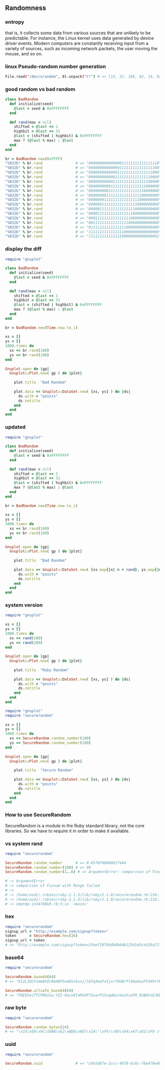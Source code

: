 
## Randomness


### entropy

that is, it collects some data from various sources that are unlikely to be predictable. For instance, the Linux kernel uses data generated by device driver events. Modern computers are constantly receiving input from a variety of sources, such as incoming network packets, the user moving the mouse, and so on.


### linux Pseudo-random number generation

```sh
File.read("/dev/urandom", 8).unpack("C*") # => [15, 32, 166, 42, 14, 92, 188, 3]
```


### good random vs bad random 

```ruby
class BadRandom
  def initialize(seed)
    @last = seed & 0xFFFFFFFF
  end
 
  def rand(max = nil)
    shifted = @last << 1
    highbit = @last >> 31
    @last = (shifted | highbit) & 0xFFFFFFFF
    max ? (@last % max) : @last
  end
end
 
br = BadRandom.new(0xFFFF)
"%032b" % br.rand               # => "00000000000000011111111111111110"
"%032b" % br.rand               # => "00000000000000111111111111111100"
"%032b" % br.rand               # => "00000000000001111111111111111000"
"%032b" % br.rand               # => "00000000000011111111111111110000"
"%032b" % br.rand               # => "00000000000111111111111111100000"
"%032b" % br.rand               # => "00000000001111111111111111000000"
"%032b" % br.rand               # => "00000000011111111111111110000000"
"%032b" % br.rand               # => "00000000111111111111111100000000"
"%032b" % br.rand               # => "00000001111111111111111000000000"
"%032b" % br.rand               # => "00000011111111111111110000000000"
"%032b" % br.rand               # => "00000111111111111111100000000000"
"%032b" % br.rand               # => "00001111111111111111000000000000"
"%032b" % br.rand               # => "00011111111111111110000000000000"
"%032b" % br.rand               # => "00111111111111111100000000000000"
"%032b" % br.rand               # => "01111111111111111000000000000000"
"%032b" % br.rand               # => "11111111111111110000000000000000"
"%032b" % br.rand               # => "11111111111111100000000000000001"
```

### display the diff

```ruby
require "gnuplot"
 
class BadRandom
  def initialize(seed)
    @last = seed & 0xFFFFFFFF
  end
 
  def rand(max = nil)
    shifted = @last << 1
    highbit = @last >> 31
    @last = (shifted | highbit) & 0xFFFFFFFF
    max ? (@last % max) : @last
  end
end
 
br = BadRandom.new(Time.now.to_i)
 
xs = []
ys = []
1000.times do
  xs << br.rand(100)
  ys << br.rand(100)
end
 
Gnuplot.open do |gp|
  Gnuplot::Plot.new( gp ) do |plot|
 
    plot.title  "Bad Random"
 
    plot.data << Gnuplot::DataSet.new( [xs, ys] ) do |ds|
      ds.with = "points"
      ds.notitle
    end
  end
end
```

### updated 


```ruby
require "gnuplot"
 
class BadRandom
  def initialize(seed)
    @last = seed & 0xFFFFFFFF
  end
 
  def rand(max = nil)
    shifted = @last << 1
    highbit = @last >> 31
    @last = (shifted | highbit) & 0xFFFFFFFF
    max ? (@last % max) : @last
  end
end
 
br = BadRandom.new(Time.now.to_i)
 
xs = []
ys = []
1000.times do
  xs << br.rand(100)
  ys << br.rand(100)
end
 
Gnuplot.open do |gp|
  Gnuplot::Plot.new( gp ) do |plot|
 
    plot.title  "Bad Random"
 
    plot.data << Gnuplot::DataSet.new( [xs.map{|n| n + rand}, ys.map{|n| n+ rand}] ) do |ds|
      ds.with = "points"
      ds.notitle
    end
  end
end
```



### system version

```ruby
require "gnuplot"
 
xs = []
ys = []
1000.times do
  xs << rand(100)
  ys << rand(100)
end
 
Gnuplot.open do |gp|
  Gnuplot::Plot.new( gp ) do |plot|
 
    plot.title  "Ruby Random"
 
    plot.data << Gnuplot::DataSet.new( [xs, ys] ) do |ds|
      ds.with = "points"
      ds.notitle
    end
  end
end

require "gnuplot"
require "securerandom"
 
xs = []
ys = []
1000.times do
  xs << SecureRandom.random_number(100)
  ys << SecureRandom.random_number(100)
end
 
Gnuplot.open do |gp|
  Gnuplot::Plot.new( gp ) do |plot|
 
    plot.title  "Secure Random"
 
    plot.data << Gnuplot::DataSet.new( [xs, ys] ) do |ds|
      ds.with = "points"
      ds.notitle
    end
  end
end
```


### How to use SecureRandom 



SecureRandom is a module in the Ruby standard library, not the core libraries. So we have to require it in order to make it available.

### vs system rand


```ruby
require "securerandom"
 
SecureRandom.random_number      # => 0.6578788068017444
SecureRandom.random_number(100) # => 99
SecureRandom.random_number(1..6) # => ArgumentError: comparison of Fixnum wit...
 
# ~> ArgumentError
# ~> comparison of Fixnum with Range failed
# ~>
# ~> /home/avdi/.rubies/ruby-2.1.3/lib/ruby/2.1.0/securerandom.rb:210:in `<'
# ~> /home/avdi/.rubies/ruby-2.1.3/lib/ruby/2.1.0/securerandom.rb:210:in `ran...
# ~> xmptmp-in34708kR.rb:5:in `<main>'
```


### hex

```ruby
require "securerandom"
signup_url = "http://example.com/signup?token="
token      = SecureRandom.hex(16)
signup_url + token
# => "http://example.com/signup?token=2feef1979ddb8b64b123d1e5ca520a71"
```


### base64

```ruby
require "securerandom"
 
SecureRandom.base64(64)
# => "E12L2DCFvHe0tQr8eHKPSumQS+bsnj/lEFq3eeFx3jsrfXUBrPl4Gw6ouPC4X9+YEIWoCJ3...
 
SecureRandom.urlsafe_base64(64)
# => "PQEb5eiTTCPD91xa-YZI-0acuKI4MtDP73uarP1SvqdAxxVwzSieFM_R3B6VsEJDLsBWFEc...
```

### raw byte

```ruby
require "securerandom"
 
SecureRandom.random_bytes(24)
# => "\x15\xE8\x9C\xDAN\xE2\xBD@\xAEt\x1A\"\xF6)\x9D\xD4\xA7\x81\xF0 c\x88\xC...
```

### uuid

```ruby
require "securerandom"
 
SecureRandom.uuid               # => "c0e5d67e-2ccc-4878-bc6c-f6e478e4b260"
```
